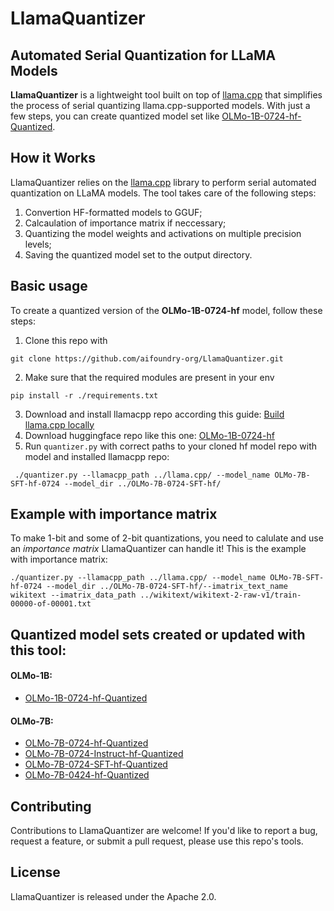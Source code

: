 # LlamaQuantizer

## Automated Serial Quantization for LLaMA Models

**LlamaQuantizer** is a lightweight tool built on top of [llama.cpp](https://github.com/ggerganov/llama.cpp) that simplifies the process of serial quantizing llama.cpp-supported models. With just a few steps, you can create quantized model set like [OLMo-1B-0724-hf-Quantized](https://huggingface.co/aifoundry-org/OLMo-1B-0724-hf-Quantized).


## How it Works
LlamaQuantizer relies on the [llama.cpp](https://github.com/ggerganov/llama.cpp) library to perform serial automated quantization on LLaMA models. The tool takes care of the following steps:

1. Convertion HF-formatted models to GGUF;
2. Calcaulation of importance matrix if neccessary;
3. Quantizing the model weights and activations on multiple precision levels;
4. Saving the quantized model set to the output directory.

## Basic usage
To create a quantized version of the **OLMo-1B-0724-hf** model, follow these steps:

1. Clone this repo with 
```
git clone https://github.com/aifoundry-org/LlamaQuantizer.git
```
2. Make sure that the required modules are present in your env
```
pip install -r ./requirements.txt
```
3. Download and install llamacpp repo according this guide: [Build llama.cpp locally
](https://github.com/ggerganov/llama.cpp/blob/master/docs/build.md)
5. Download huggingface repo like this one: [OLMo-1B-0724-hf](https://huggingface.co/allenai/OLMo-1B-0724-hf)
4. Run `quantizer.py` with correct paths to your cloned hf model repo with model and installed llamacpp repo:
```
 ./quantizer.py --llamacpp_path ../llama.cpp/ --model_name OLMo-7B-SFT-hf-0724 --model_dir ../OLMo-7B-0724-SFT-hf/
```

## Example with importance matrix
To make 1-bit and some of 2-bit quantizations, you need to calulate and use an *importance matrix* LlamaQuantizer can handle it! This is the example with importance matrix:

```
./quantizer.py --llamacpp_path ../llama.cpp/ --model_name OLMo-7B-SFT-hf-0724 --model_dir ../OLMo-7B-0724-SFT-hf/--imatrix_text_name wikitext --imatrix_data_path ../wikitext/wikitext-2-raw-v1/train-00000-of-00001.txt
```

## Quantized model sets created or updated with this tool:

#### OLMo-1B:
* [OLMo-1B-0724-hf-Quantized](https://huggingface.co/aifoundry-org/OLMo-1B-0724-hf-Quantized)
#### OLMo-7B:
* [OLMo-7B-0724-hf-Quantized](https://huggingface.co/aifoundry-org/OLMo-7B-0724-hf-Quantized)
* [OLMo-7B-0724-Instruct-hf-Quantized](https://huggingface.co/aifoundry-org/OLMo-7B-0724-Instruct-hf-Quantized)
* [OLMo-7B-0724-SFT-hf-Quantized](https://huggingface.co/aifoundry-org/OLMo-7B-0724-SFT-hf-Quantized)
* [OLMo-7B-0424-hf-Quantized](https://huggingface.co/aifoundry-org/OLMo-7B-0424-hf-Quantized)


## Contributing
Contributions to LlamaQuantizer are welcome! If you'd like to report a bug, request a feature, or submit a pull request, please use this repo's tools.

## License
LlamaQuantizer is released under the Apache 2.0.

